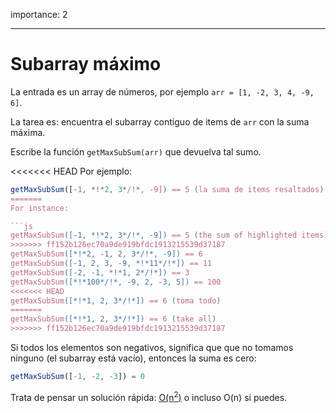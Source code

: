 importance: 2

---

# Subarray máximo

La entrada es un array de números, por ejemplo `arr = [1, -2, 3, 4, -9, 6]`.

La tarea es: encuentra el subarray contiguo de items de `arr` con la suma máxima.

Escribe la función `getMaxSubSum(arr)` que devuelva tal sumo.

<<<<<<< HEAD
Por ejemplo:

```js
getMaxSubSum([-1, *!*2, 3*/!*, -9]) == 5 (la suma de items resaltados)
=======
For instance:

```js
getMaxSubSum([-1, *!*2, 3*/!*, -9]) == 5 (the sum of highlighted items)
>>>>>>> ff152b126ec70a9de919bfdc1913215539d37187
getMaxSubSum([*!*2, -1, 2, 3*/!*, -9]) == 6
getMaxSubSum([-1, 2, 3, -9, *!*11*/!*]) == 11
getMaxSubSum([-2, -1, *!*1, 2*/!*]) == 3
getMaxSubSum([*!*100*/!*, -9, 2, -3, 5]) == 100
<<<<<<< HEAD
getMaxSubSum([*!*1, 2, 3*/!*]) == 6 (toma todo)
=======
getMaxSubSum([*!*1, 2, 3*/!*]) == 6 (take all)
>>>>>>> ff152b126ec70a9de919bfdc1913215539d37187
```

Si todos los elementos son negativos, significa que que no tomamos ninguno (el subarray está vacío), entonces la suma es cero:

```js
getMaxSubSum([-1, -2, -3]) = 0
```

Trata de pensar un solución rápida: [O(n<sup>2</sup>)](https://es.wikipedia.org/wiki/Notaci%C3%B3n_de_Landau) o incluso O(n) si puedes.

